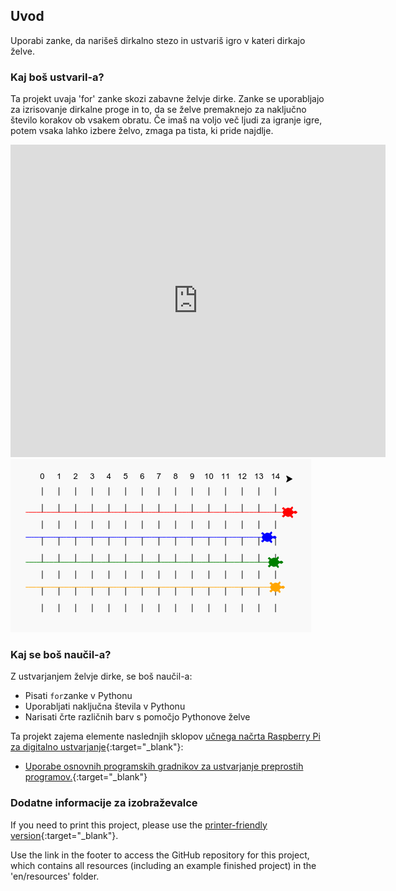 ## Uvod

Uporabi zanke, da narišeš dirkalno stezo in ustvariš igro v kateri dirkajo želve.

### Kaj boš ustvaril-a?

Ta projekt uvaja 'for' zanke skozi zabavne želvje dirke. Zanke se uporabljajo za izrisovanje dirkalne proge in to, da se želve premaknejo za naključno število korakov ob vsakem obratu. Če imaš na voljo več ljudi za igranje igre, potem vsaka lahko izbere želvo, zmaga pa tista, ki pride najdlje.

<div class="trinket">
  <iframe src="https://trinket.io/embed/python/9339862606?outputOnly=true&start=result" width="600" height="500" frameborder="0" marginwidth="0" marginheight="0" allowfullscreen>
  </iframe>
  <img src="images/race-finished.png">
</div>

### Kaj se boš naučil-a?

Z ustvarjanjem želvje dirke, se boš naučil-a:

+ Pisati `for`zanke v Pythonu
+ Uporabljati naključna števila v Pythonu
+ Narisati črte različnih barv s pomočjo Pythonove želve

Ta projekt zajema elemente naslednjih sklopov [učnega načrta Raspberry Pi za digitalno ustvarjanje](http://rpf.io/curriculum){:target="_blank"}:

+ [Uporabe osnovnih programskih gradnikov za ustvarjanje preprostih programov.](https://www.raspberrypi.org/curriculum/programming/creator/){:target="_blank"}

### Dodatne informacije za izobraževalce

If you need to print this project, please use the [printer-friendly version](https://projects.raspberrypi.org/en/projects/turtle-race/print){:target="_blank"}.

Use the link in the footer to access the GitHub repository for this project, which contains all resources (including an example finished project) in the 'en/resources' folder.